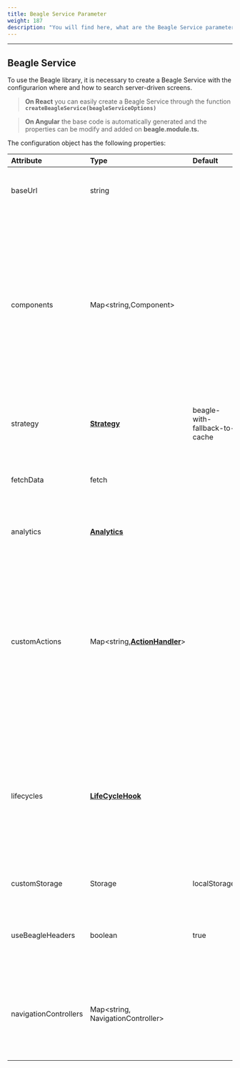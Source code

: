 ```yaml
---
title: Beagle Service Parameter
weight: 187
description: "You will find here, what are the Beagle Service parameters."
---
```


---

## Beagle Service

To use the Beagle library, it is necessary to create a Beagle Service with the configurarion where and how to search server-driven screens.

> **On React** you can easily create a Beagle Service through the function **`createBeagleService(beagleServiceOptions)`**

> **On Angular** the base code is automatically generated and the properties can be modify and added on **beagle.module.ts.**

The configuration object has the following properties:

| Attribute             | Type                                                                                                                            | Default                       | Required | Description                                                                                                                                                                                                                                                                                             |
| :-------------------- | :------------------------------------------------------------------------------------------------------------------------------ | :---------------------------- | :------- | :------------------------------------------------------------------------------------------------------------------------------------------------------------------------------------------------------------------------------------------------------------------------------------------------------ |
| baseUrl               | string                                                                                                                          |                               | ✓        | URL to the server with screens \(JSON\) on Beagle format.                                                                                                                                                                                                                                               |
| components            | Map&lt;string,Component&gt;                                                                                                     |                               | ✓        | A components map that will be rendered through Beagle's library. The values are key pairs and value where the key is identifier Beagle will always start by `beagle:` or `custom:`. The value will always be the component connected to identifier.                                                     |
| strategy              | [**Strategy**](/resources/customization/beagle-for-web/cache-strategy)                                                     | beagle-with-fallback-to-cache |          | Cache strategy applied on requests of the server screen.                                                                                                                                                                                                                                                |
| fetchData             | fetch                                                                                                                           |                               |          | It allows to add a customized function t to make HTTP requests.                                                                                                                                                                                                                                         |
| analytics             | [**Analytics**](/api/analytics)                                                                                            |                               |          | It allows the use of handlers to the tag capture of some events.                                                                                                                                                                                                                                        |
| customActions         | Map&lt;string,[**ActionHandler**](/resources/customization/beagle-for-web/customized-actions/#create-an-actionhandler)&gt; |                               |          | A customized action map that can be interpreted by Beagle's library. It is a key and value map where the key will always be an identifier starting by `beagle:` or `custom:` and the value will be the [**ActionHandler**](/resources/beagle-for-android/custom-action/) connected to that action. |
| lifecycles            | [**LifeCycleHook**](/resources/customization/beagle-for-web/advanced-topics/rendering/)                                    |                               |          | A global map to add lifecycles behaviors of the components. Each cycle happens on the screen renderization process, before the components become HTML.                                                                                                                                                  |
| customStorage         | Storage                                                                                                                         | localStorage                  |          | It replaces the localStorage default of the browsers.                                                                                                                                                                                                                                                   |
| useBeagleHeaders      | boolean                                                                                                                         | true                          |          | It uses or not Beagle's specific headers when it requests to the server screens.                                                                                                                                                                                                                        |
| navigationControllers | Map&lt;string, NavigationController&gt;                                                                                         |                               |          | It allows you to add control options of the visual response, like show the no items of loading and errors components.                                                                                                                                                                                   |
